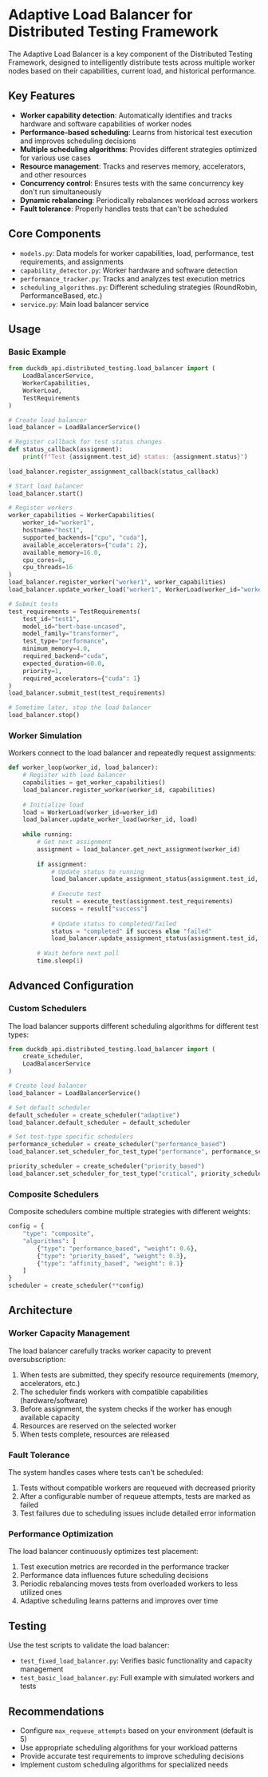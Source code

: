 # Adaptive Load Balancer for Distributed Testing Framework

The Adaptive Load Balancer is a key component of the Distributed Testing Framework, designed to intelligently distribute tests across multiple worker nodes based on their capabilities, current load, and historical performance.

## Key Features

- **Worker capability detection**: Automatically identifies and tracks hardware and software capabilities of worker nodes
- **Performance-based scheduling**: Learns from historical test execution and improves scheduling decisions
- **Multiple scheduling algorithms**: Provides different strategies optimized for various use cases
- **Resource management**: Tracks and reserves memory, accelerators, and other resources
- **Concurrency control**: Ensures tests with the same concurrency key don't run simultaneously
- **Dynamic rebalancing**: Periodically rebalances workload across workers
- **Fault tolerance**: Properly handles tests that can't be scheduled

## Core Components

- `models.py`: Data models for worker capabilities, load, performance, test requirements, and assignments
- `capability_detector.py`: Worker hardware and software detection
- `performance_tracker.py`: Tracks and analyzes test execution metrics
- `scheduling_algorithms.py`: Different scheduling strategies (RoundRobin, PerformanceBased, etc.)
- `service.py`: Main load balancer service

## Usage

### Basic Example

```python
from duckdb_api.distributed_testing.load_balancer import (
    LoadBalancerService,
    WorkerCapabilities,
    WorkerLoad,
    TestRequirements
)

# Create load balancer
load_balancer = LoadBalancerService()

# Register callback for test status changes
def status_callback(assignment):
    print(f"Test {assignment.test_id} status: {assignment.status}")
    
load_balancer.register_assignment_callback(status_callback)

# Start load balancer
load_balancer.start()

# Register workers
worker_capabilities = WorkerCapabilities(
    worker_id="worker1",
    hostname="host1",
    supported_backends=["cpu", "cuda"],
    available_accelerators={"cuda": 2},
    available_memory=16.0,
    cpu_cores=8,
    cpu_threads=16
)
load_balancer.register_worker("worker1", worker_capabilities)
load_balancer.update_worker_load("worker1", WorkerLoad(worker_id="worker1"))

# Submit tests
test_requirements = TestRequirements(
    test_id="test1",
    model_id="bert-base-uncased",
    model_family="transformer",
    test_type="performance",
    minimum_memory=4.0,
    required_backend="cuda",
    expected_duration=60.0,
    priority=1,
    required_accelerators={"cuda": 1}
)
load_balancer.submit_test(test_requirements)

# Sometime later, stop the load balancer
load_balancer.stop()
```

### Worker Simulation

Workers connect to the load balancer and repeatedly request assignments:

```python
def worker_loop(worker_id, load_balancer):
    # Register with load balancer
    capabilities = get_worker_capabilities()
    load_balancer.register_worker(worker_id, capabilities)
    
    # Initialize load
    load = WorkerLoad(worker_id=worker_id)
    load_balancer.update_worker_load(worker_id, load)
    
    while running:
        # Get next assignment
        assignment = load_balancer.get_next_assignment(worker_id)
        
        if assignment:
            # Update status to running
            load_balancer.update_assignment_status(assignment.test_id, "running")
            
            # Execute test
            result = execute_test(assignment.test_requirements)
            success = result["success"]
            
            # Update status to completed/failed
            status = "completed" if success else "failed"
            load_balancer.update_assignment_status(assignment.test_id, status, result)
            
        # Wait before next poll
        time.sleep(1)
```

## Advanced Configuration

### Custom Schedulers

The load balancer supports different scheduling algorithms for different test types:

```python
from duckdb_api.distributed_testing.load_balancer import (
    create_scheduler,
    LoadBalancerService
)

# Create load balancer
load_balancer = LoadBalancerService()

# Set default scheduler
default_scheduler = create_scheduler("adaptive")
load_balancer.default_scheduler = default_scheduler

# Set test-type specific schedulers
performance_scheduler = create_scheduler("performance_based")
load_balancer.set_scheduler_for_test_type("performance", performance_scheduler)

priority_scheduler = create_scheduler("priority_based")
load_balancer.set_scheduler_for_test_type("critical", priority_scheduler)
```

### Composite Schedulers

Composite schedulers combine multiple strategies with different weights:

```python
config = {
    "type": "composite",
    "algorithms": [
        {"type": "performance_based", "weight": 0.6},
        {"type": "priority_based", "weight": 0.3},
        {"type": "affinity_based", "weight": 0.1}
    ]
}
scheduler = create_scheduler(**config)
```

## Architecture

### Worker Capacity Management

The load balancer carefully tracks worker capacity to prevent oversubscription:

1. When tests are submitted, they specify resource requirements (memory, accelerators, etc.)
2. The scheduler finds workers with compatible capabilities (hardware/software)
3. Before assignment, the system checks if the worker has enough available capacity
4. Resources are reserved on the selected worker
5. When tests complete, resources are released

### Fault Tolerance

The system handles cases where tests can't be scheduled:

1. Tests without compatible workers are requeued with decreased priority
2. After a configurable number of requeue attempts, tests are marked as failed
3. Test failures due to scheduling issues include detailed error information

### Performance Optimization

The load balancer continuously optimizes test placement:

1. Test execution metrics are recorded in the performance tracker
2. Performance data influences future scheduling decisions
3. Periodic rebalancing moves tests from overloaded workers to less utilized ones
4. Adaptive scheduling learns patterns and improves over time

## Testing

Use the test scripts to validate the load balancer:

- `test_fixed_load_balancer.py`: Verifies basic functionality and capacity management
- `test_basic_load_balancer.py`: Full example with simulated workers and tests

## Recommendations

- Configure `max_requeue_attempts` based on your environment (default is 5)
- Use appropriate scheduling algorithms for your workload patterns
- Provide accurate test requirements to improve scheduling decisions
- Implement custom scheduling algorithms for specialized needs